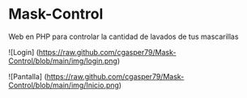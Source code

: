 # Mask-Control
Web en PHP para controlar la cantidad de lavados de tus mascarillas

![Login] (https://raw.github.com/cgasper79/Mask-Control/blob/main/img/login.png)

![Pantalla] (https://raw.github.com/cgasper79/Mask-Control/blob/main/img/Inicio.png)
